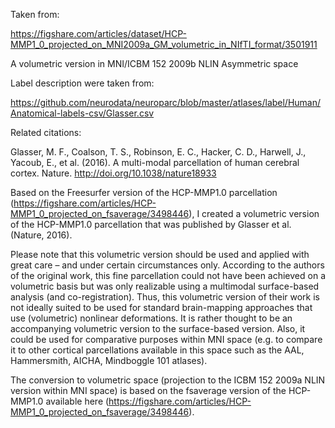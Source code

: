 Taken from:

https://figshare.com/articles/dataset/HCP-MMP1_0_projected_on_MNI2009a_GM_volumetric_in_NIfTI_format/3501911

A volumetric version in MNI/ICBM 152 2009b NLIN Asymmetric space

Label description were taken from:

https://github.com/neurodata/neuroparc/blob/master/atlases/label/Human/Anatomical-labels-csv/Glasser.csv

Related citations:

Glasser, M. F., Coalson, T. S., Robinson, E. C., Hacker, C. D., Harwell, J.,
Yacoub, E., et al. (2016). A multi-modal parcellation of human cerebral cortex.
Nature. http://doi.org/10.1038/nature18933

Based on the Freesurfer version of the HCP-MMP1.0 parcellation
(https://figshare.com/articles/HCP-MMP1_0_projected_on_fsaverage/3498446), I
created a volumetric version of the HCP-MMP1.0 parcellation that was published
by Glasser et al. (Nature, 2016).

Please note that this volumetric version should be used and applied with great
care – and under certain circumstances only. According to the authors of the
original work, this fine parcellation could not have been achieved on a
volumetric basis but was only realizable using a multimodal surface-based
analysis (and co-registration). Thus, this volumetric version of their work is
not ideally suited to be used for standard brain-mapping approaches that use
(volumetric) nonlinear deformations. It is rather thought to be an accompanying
volumetric version to the surface-based version. Also, it could be used for
comparative purposes within MNI space (e.g. to compare it to other cortical
parcellations available in this space such as the AAL, Hammersmith, AICHA,
Mindboggle 101 atlases).

The conversion to volumetric space (projection to the ICBM 152 2009a NLIN
version within MNI space) is based on the fsaverage version of the HCP-MMP1.0
available here
(https://figshare.com/articles/HCP-MMP1_0_projected_on_fsaverage/3498446).
